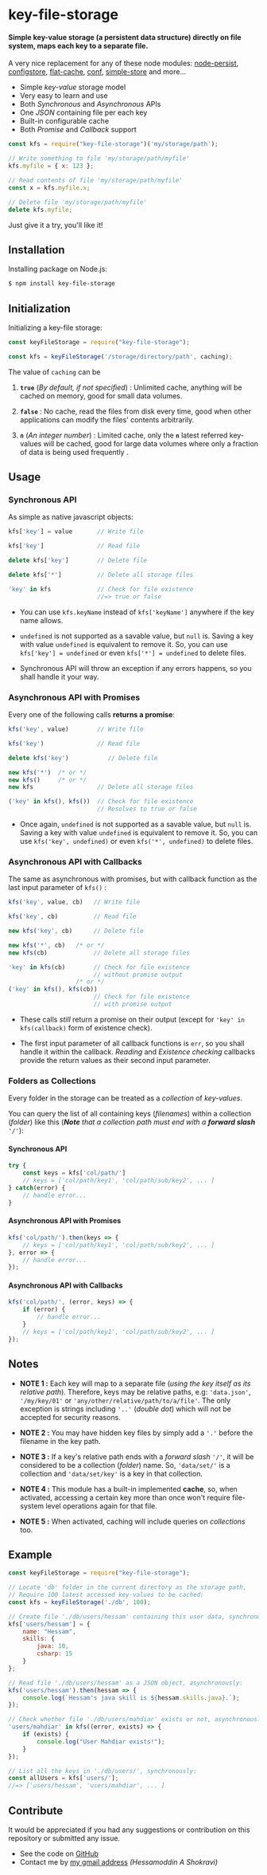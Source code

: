 # key-file-storage

#### Simple key-value storage (a persistent data structure) directly on file system, maps each key to a separate file.

A very nice replacement for any of these node modules: [node-persist](https://www.npmjs.com/package/node-persist), [configstore](https://www.npmjs.com/package/configstore), [flat-cache](https://www.npmjs.com/package/flat-cache), [conf](https://www.npmjs.com/package/conf), [simple-store](https://www.npmjs.com/package/simple-store) and more...

+ Simple *key-value* storage model
+ Very easy to learn and use
+ Both *Synchronous* and *Asynchronous* APIs
+ One *JSON* containing file per each key
+ Built-in configurable cache
+ Both *Promise* and *Callback* support

```javascript
const kfs = require("key-file-storage")('my/storage/path');

// Write something to file 'my/storage/path/myfile'
kfs.myfile = { x: 123 };

// Read contents of file 'my/storage/path/myfile'
const x = kfs.myfile.x;

// Delete file 'my/storage/path/myfile'
delete kfs.myfile;
```

Just give it a try, you'll like it!

## Installation

Installing package on Node.js:
```sh
$ npm install key-file-storage
```

## Initialization

Initializing a key-file storage:
```javascript
const keyFileStorage = require("key-file-storage");

const kfs = keyFileStorage('/storage/directory/path', caching);
```

The value of `caching` can be

1. **`true`** (_By default, if not specified_) : Unlimited cache, anything will be cached on memory, good for small data volumes.

2. **`false`** : No cache, read the files from disk every time, good when other applications can modify the files' contents arbitrarily.

3. **`n`** (_An integer number_) : Limited cache, only the **`n`** latest referred key-values will be cached, good for large data volumes where only a fraction of data is being used frequently .

## Usage

### Synchronous API

As simple as native javascript objects:

```javascript
kfs['key'] = value       // Write file
```
```javascript
kfs['key']               // Read file
```
```javascript
delete kfs['key']        // Delete file
```
```javascript
delete kfs['*']          // Delete all storage files
```
```javascript
'key' in kfs             // Check for file existence
                         //=> true or false
```

- You can use `kfs.keyName` instead of `kfs['keyName']` anywhere if the key name allows.

- `undefined` is not supported as a savable value, but `null` is. Saving a key with value `undefined` is equivalent to remove it. So, you can use `kfs['key'] = undefined` or even `kfs['*'] = undefined` to delete files.

- Synchronous API will throw an exception if any errors happens, so you shall handle it your way.

### Asynchronous API with Promises

Every one of the following calls **returns a promise**:

```javascript
kfs('key', value)        // Write file
```
```javascript
kfs('key')               // Read file
```
```javascript
delete kfs('key')           // Delete file
```
```javascript
new kfs('*')  /* or */
new kfs()     /* or */
new kfs                  // Delete all storage files
```
```javascript
('key' in kfs(), kfs())  // Check for file existence
                         // Resolves to true or false
```

- Once again, `undefined` is not supported as a savable value, but `null` is. Saving a key with value `undefined` is equivalent to remove it. So, you can use `kfs('key', undefined)` or even `kfs('*', undefined)` to delete files.

### Asynchronous API with Callbacks

The same as asynchronous with promises, but with callback function as the last input parameter of `kfs()` :

```javascript
kfs('key', value, cb)   // Write file
```
```javascript
kfs('key', cb)          // Read file
```
```javascript
new kfs('key', cb)      // Delete file
```
```javascript
new kfs('*', cb)   /* or */
new kfs(cb)             // Delete all storage files
```
```javascript
'key' in kfs(cb)        // Check for file existence
                        // without promise output
                   /* or */
('key' in kfs(), kfs(cb))
                        // Check for file existence
                        // with promise output
```

- These calls *still* return a promise on their output (except for `'key' in kfs(callback)` form of existence check).

- The first input parameter of all callback functions is `err`, so you shall handle it within the callback. *Reading* and *Existence checking* callbacks provide the return values as their second input parameter.

### Folders as Collections

Every folder in the storage can be treated as a *collection* of *key-values*.

You can query the list of all containing keys (*filenames*) within a collection (*folder*) like this (_**Note** that a collection path must end with a **forward slash** `'/'`_):

#### Synchronous API

```javascript
try {
    const keys = kfs['col/path/']
    // keys = ['col/path/key1', 'col/path/sub/key2', ... ]
} catch(error) {
    // handle error...
}
```

#### Asynchronous API with Promises

```javascript
kfs('col/path/').then(keys => {
    // keys = ['col/path/key1', 'col/path/sub/key2', ... ]
}, error => {
    // handle error...
});
```

#### Asynchronous API with Callbacks

```javascript
kfs('col/path/', (error, keys) => {
    if (error) {
        // handle error...
    }
    // keys = ['col/path/key1', 'col/path/sub/key2', ... ]
});
```

## Notes

- **NOTE 1 :** Each key will map to a separate file (*using the key itself as its relative path*). Therefore, keys may be relative paths, e.g: `'data.json'`, `'/my/key/01'` or `'any/other/relative/path/to/a/file'`. The only exception is strings including `'..'` (*double dot*) which will not be accepted for security reasons.

- **NOTE 2 :** You may have hidden key files by simply add a `'.'` before the filename in the key path.

- **NOTE 3 :** If a key's relative path ends with a *forward slash* `'/'`, it will be considered to be a collection (*folder*) name. So, `'data/set/'` is a collection and `'data/set/key'` is a key in that collection.

- **NOTE 4 :** This module has a built-in implemented **cache**, so, when activated, accessing a certain key more than once won't require file-system level operations again for that file.

- **NOTE 5 :** When activated, caching will include queries on *collections* too.

## Example

```javascript
const keyFileStorage = require("key-file-storage");

// Locate 'db' folder in the current directory as the storage path,
// Require 100 latest accessed key-values to be cached:
const kfs = keyFileStorage('./db', 100);

// Create file './db/users/hessam' containing this user data, synchronously: 
kfs['users/hessam'] = {
    name: "Hessam",
    skills: {
        java: 10,
        csharp: 15
    }
};

// Read file './db/users/hessam' as a JSON object, asynchronously:
kfs('users/hessam').then(hessam => {
    console.log(`Hessam's java skill is ${hessam.skills.java}.`);
});

// Check whether file './db/users/mahdiar' exists or not, asynchronously:
'users/mahdiar' in kfs((error, exists) => {
    if (exists) {
        console.log("User Mahdiar exists!");
    }
});

// List all the keys in './db/users/', synchronously:
const allUsers = kfs['users/'];
//=> ['users/hessam', 'users/mahdiar', ... ]
```

## Contribute

It would be appreciated if you had any suggestions or contribution on this repository or submitted any issue.

+ See the code on [GitHub](https://github.com/ahs502/key-file-storage)
+ Contact me by [my gmail address](ahs502@gmail.com) *(Hessamoddin A Shokravi)*
